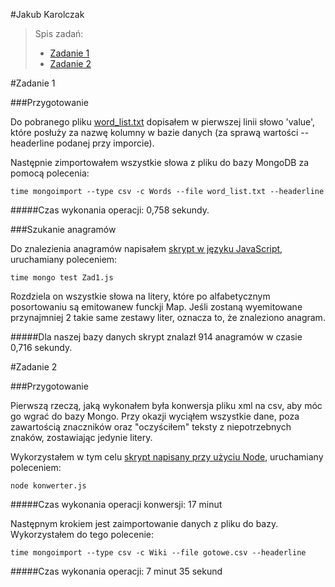 #Jakub Karolczak

> Spis zadań:
> * [Zadanie 1](#zadanie-1)
> * [Zadanie 2](#zadanie-2)

#Zadanie 1

###Przygotowanie

Do pobranego pliku [word_list.txt](http://wbzyl.inf.ug.edu.pl/nosql/doc/data/word_list.txt) dopisałem w pierwszej linii słowo 'value', które posłuży za nazwę kolumny w bazie danych (za sprawą wartości --headerline podanej przy imporcie).

Następnie zimportowałem wszystkie słowa z pliku do bazy MongoDB za pomocą polecenia:
```
time mongoimport --type csv -c Words --file word_list.txt --headerline
```

#####Czas wykonania operacji: 0,758 sekundy.

###Szukanie anagramów

Do znalezienia anagramów napisałem [skrypt w języku JavaScript](Zad1.js), uruchamiany poleceniem:
```
time mongo test Zad1.js
```

Rozdziela on wszystkie słowa na litery, które po alfabetycznym posortowaniu są emitowanew funckji Map. Jeśli zostaną wyemitowane przynajmniej 2 takie same zestawy liter, oznacza to, że znaleziono anagram.

#####Dla naszej bazy danych skrypt znalazł 914 anagramów w czasie 0,716 sekundy.

#Zadanie 2

###Przygotowanie

Pierwszą rzeczą, jaką wykonałem była konwersja pliku xml na csv, aby móc go wgrać do bazy Mongo. Przy okazji wyciąłem wszystkie dane, poza zawartością znaczników <text> oraz "oczyściłem" teksty z niepotrzebnych znaków, zostawiając jedynie litery.

Wykorzystałem w tym celu [skrypt napisany przy użyciu Node](konwerter.js), uruchamiany poleceniem:
```
node konwerter.js
```

#####Czas wykonania operacji konwersji: 17 minut

Następnym krokiem jest zaimportowanie danych z pliku do bazy. Wykorzystałem do tego polecenie:
```
time mongoimport --type csv -c Wiki --file gotowe.csv --headerline
```

#####Czas wykonania operacji: 7 minut 35 sekund

